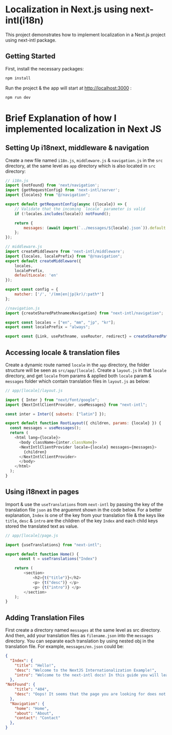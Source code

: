 # Localization in Next.js using next-intl(i18n)

This project demonstrates how to implement localization in a Next.js project using next-intl package.


## Getting Started

First, install the necessary packages:

```bash
npm install
```

Run the project & the app will start at [http://localhost:3000](http://localhost:3000) :

```bash
npm run dev
```

# Brief Explanation of how I implemented localization in Next JS 

## Setting Up i18next, middleware & navigation

Create a new file named `i18n.js`, `middleware.js` & `navigation.js` in the `src` directory, at the same level as `app` directory which is also located in `src` directory: 

```js
// i18n.js
import {notFound} from 'next/navigation';
import {getRequestConfig} from 'next-intl/server';
import {locales} from "@/navigation";

export default getRequestConfig(async ({locale}) => {
    // Validate that the incoming `locale` parameter is valid
    if (!locales.includes(locale)) notFound();

    return {
        messages: (await import(`../messages/${locale}.json`)).default
    };
});

// middleware.js
import createMiddleware from 'next-intl/middleware';
import {locales, localePrefix} from "@/navigation";
export default createMiddleware({
    locales,
    localePrefix,
    defaultLocale: 'en'
});

export const config = {
    matcher: ['/', '/(mm|en|jp|kr)/:path*']
};

//navigation.js
import {createSharedPathnamesNavigation} from "next-intl/navigation";

export const locales = ["en", "mm", "jp", "kr"];
export const localePrefix = "always";

export const {Link, usePathname, useRouter, redirect} = createSharedPathnamesNavigation({locales, localePrefix})

```

## Accessing locale & translation files

Create a dynamic route named `locale` in the `app` directory, the folder structure will be seen as `src/app/[locale]`. Create a `layout.js` in that `locale` directory, and get `locale` from params & applied both `locale` param & `messages` folder which contain translation files in `layout.js` as below: 

```js
// app/[locale]/layout.js

import { Inter } from "next/font/google";
import {NextIntlClientProvider, useMessages} from "next-intl";

const inter = Inter({ subsets: ["latin"] });

export default function RootLayout({ children, params: {locale} }) {
  const messages = useMessages();
  return (
    <html lang={locale}>
      <body className={inter.className}>
      <NextIntlClientProvider locale={locale} messages={messages}>
        {children}
      </NextIntlClientProvider>
      </body>
    </html>
  );
}
```

## Using i18next in pages

Import & use the `useTranslations` from `next-intl` by passing the key of the translation file `json` as the arguemnt shown in the code below. For a better explanation, `Index` is one of the key from your translation file & the keys like `title`, `desc` & `intro` are the children of the key `Index` and each child keys stored the translated text as value.

```js
// app/[locale]/page.js

import {useTranslations} from "next-intl";

export default function Home() {
      const t = useTranslations("Index")

    return (
        <section>
            <h2>{t("title")}</h2>
            <p> {t("desc")} </p>
            <p> {t("intro")} </p>
        </section>
    );
}

```

## Adding Translation Files

First create a directory named `messages` at the same level as src directory. And then, add your translation files as `filename.json` into the `messages` directory. You can separate each translation by using nested obj in the translation file. For example, `messages/en.json` could be:

```json
{
  "Index": {
    "title": "Hello!",
    "desc": "Welcome to the NextJS Internationalization Example!",
    "intro": "Welcome to the next-intl docs! In this guide you will learn how to set up internationalization (i18n) in your Next.js app. With Next.js 13, the App Router along with support for React Server Components was introduced and announced as stable with version 13.4. Following the lead of Next.js, next-intl also recommends this paradigm since it increases both simplicity as well as flexibility when it comes to i18n."
  },
"NotFound": {
    "title": "404",
    "desc": "Oops! It seems that the page you are looking for does not exist."
  },
  "Navigation": {
    "home": "Home",
    "about": "About",
    "contact": "Contact"
  },
}
```
